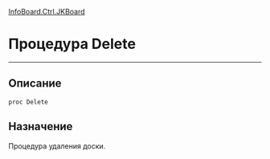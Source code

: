 ﻿---
Link: InfoBoard.Ctrl.JKBoard.@Delete
---

<!---  Навигация
[Имя проекта](#) :
-->
[InfoBoard.Ctrl.JKBoard](Default)

# Процедура Delete
---

## Описание

    proc Delete

<!--
## Аргументы{#Args}

### Аргумент1

Описание аргумента 1
-->

## Назначение

Процедура удаления доски.

<!--
## Пример

    Delete...
-->

